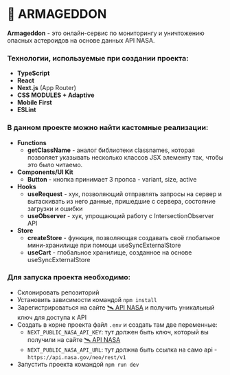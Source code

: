 # 🌠 ARMAGEDDON

**Armageddon** - это  онлайн-сервис по мониторингу и уничтожению опасных астероидов на основе данных API NASA.

### Технологии, используемые при создании проекта:
+ **TypeScript**
+ **React**
+ **Next.js** (App Router)
+ **CSS MODULES + Adaptive**
+ **Mobile First**
+ **ESLint**

### В данном проекте можно найти кастомные реализации:
+ **Functions**
  + **getClassName** - аналог библиотеки classnames, которая позволяет указывать несколько классов JSX элементу так, чтобы это было читаемо.
+ **Components/UI Kit**
  + **Button** - кнопка принимает 3 пропса - variant, size, active
+ **Hooks**
  + **useRequest** - хук, позволяющий отправлять запросы на сервер и вытаскивать из него данные, пришедшие с сервера, состояние загрузки и ошибки
  + **useObserver** - хук, упрощающий работу с IntersectionObserver API
+ **Store**
  + **createStore** - функция, позволяющая создавать своё глобальное мини-хранилище при помощи useSyncExternalStore
  + **useCart** - глобальное хранилище, созданное на основе useSyncExternalStore

### Для запуска проекта необходимо:
+ Склонировать репозиторий
+ Установить зависимости командой `npm install`
+ Зарегистрироваться на сайте [🛰 API NASA](https://api.nasa.gov/) и получить уникальный ключ для доступа к API
+ Создать в корне проекта файл `.env` и создать там две переменные:
  + `NEXT_PUBLIC_NASA_API_KEY`: тут должен быть ключ, который вы получили на сайте [🛰 API NASA](https://api.nasa.gov/)
  + `NEXT_PUBLIC_NASA_API_URL`: тут должна быть ссылка на само api - `https://api.nasa.gov/neo/rest/v1`
+ Запустить проекта командой `npm run dev`
